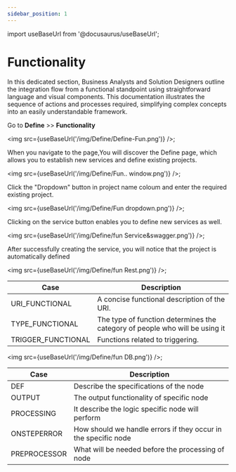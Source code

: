 ```yaml
---
sidebar_position: 1
---
```


import useBaseUrl from '@docusaurus/useBaseUrl';

# Functionality
In this dedicated section, Business Analysts and Solution Designers outline the integration flow from a functional standpoint using straightforward language and visual components. This documentation illustrates the sequence of actions and processes required, simplifying complex concepts into an easily understandable framework.

Go to **Define** >> **Functionality** 

<img src={useBaseUrl('/img/Define/Define-Fun.png')} />; 

When you navigate to the page,You will discover the Define page, which allows you to establish new services and define existing projects.

<img src={useBaseUrl('/img/Define/Fun.. window.png')} />; 

Click the "Dropdown" button in project name coloum and enter the required existing project. 

<img src={useBaseUrl('/img/Define/Fun dropdown.png')} />; 

Clicking on the service button enables you to define new services as well.

<img src={useBaseUrl('/img/Define/fun Service&swagger.png')} />; 

After successfully creating the service, you will notice that the project is automatically defined

<img src={useBaseUrl('/img/Define/fun Rest.png')} />; 

<table>
<thead>
<tr>
<th>Case</th>
<th>Description</th>
</tr>
</thead>
<tbody>
<tr>
<td>URI_FUNCTIONAL</td>
<td>A concise functional description of the URI.</td>
</tr>
<tr>
<td>TYPE_FUNCTIONAL</td>
<td>The type of function determines the category of people who will be using it</td>
</tr>
<tr>
<td>TRIGGER_FUNCTIONAL</td>
<td>Functions related to triggering.</td>
</tr>
</tbody>
</table>


<img src={useBaseUrl('/img/Define/fun DB.png')} />; 

<table>
<thead>
<tr>
<th>Case</th>
<th>Description</th>
</tr>
</thead>
<tbody>
<tr>
<td>DEF</td>
<td>Describe the specifications of the node</td>
</tr>
<tr>
<td>OUTPUT</td>
<td>The output functionality of specific node</td>
</tr>
<tr>
<td>PROCESSING</td>
<td>It describe the logic  specific node will perform</td>
</tr>
<tr>
<td>ONSTEPERROR</td>
<td>How should we handle errors if they occur in the specific node</td>
</tr>
<tr>
<td>PREPROCESSOR</td>
<td>What will be needed before the processing of node</td>
</tr>
</tbody>
</table>